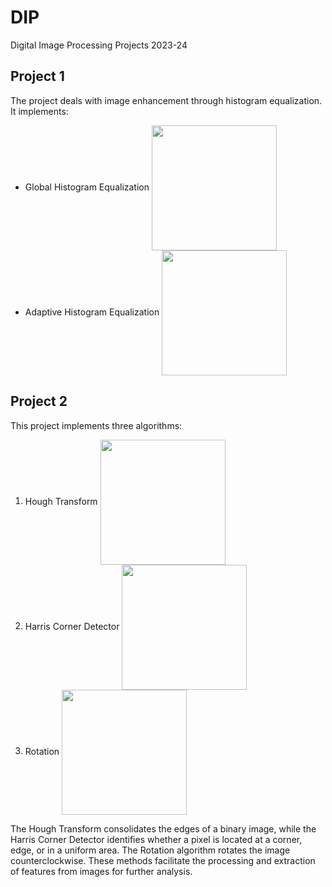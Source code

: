 # DIP
 Digital Image Processing Projects 2023-24

 ## Project 1 
 The project deals with image enhancement through histogram equalization. 
 It implements: 
 * Global Histogram Equalization       <img width="200" align="center" src="https://github.com/user-attachments/assets/10a3beed-eb98-4a39-9421-611017a42715" /> 
 * Adaptive Histogram Equalization     <img width="200" align="center" src="https://github.com/user-attachments/assets/731e7ce3-79eb-4ff6-901f-da69e93d023e" /> 

 ## Project 2
 This project implements three algorithms: 
1. Hough Transform                    <img width="200" align="center" src="https://github.com/user-attachments/assets/0786e94c-2005-4446-ae5d-7eaf01e45680" /> 
2. Harris Corner Detector             <img width="200" align="center" src="https://github.com/user-attachments/assets/0786e94c-2005-4446-ae5d-7eaf01e45680" /> 
3. Rotation                           <img width="200" align="center" src="https://github.com/user-attachments/assets/0786e94c-2005-4446-ae5d-7eaf01e45680" /> 

The Hough Transform consolidates the edges of a binary image, while the Harris Corner Detector identifies whether a pixel is located at a corner, edge, or in a uniform area. 
The Rotation algorithm rotates the image counterclockwise. These methods facilitate the processing and extraction of features from images for further analysis.
